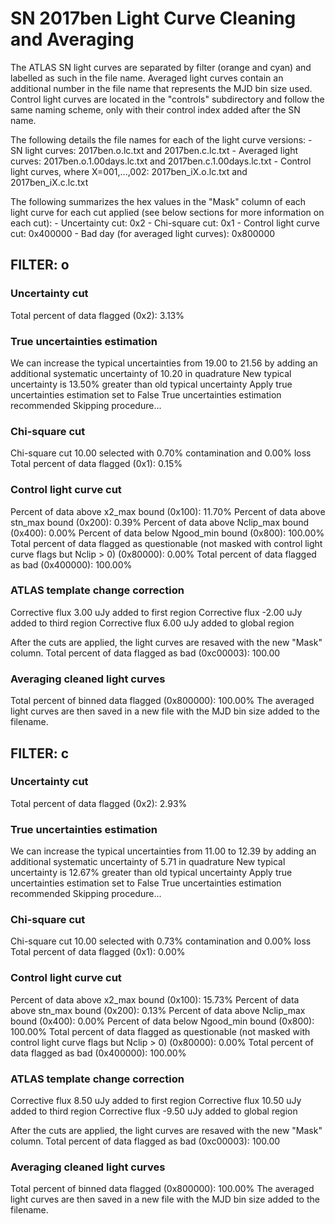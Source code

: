 # SN 2017ben Light Curve Cleaning and Averaging

The ATLAS SN light curves are separated by filter (orange and cyan) and labelled as such in the file name. Averaged light curves contain an additional number in the file name that represents the MJD bin size used. Control light curves are located in the "controls" subdirectory and follow the same naming scheme, only with their control index added after the SN name.

The following details the file names for each of the light curve versions:
	- SN light curves: 2017ben.o.lc.txt and 2017ben.c.lc.txt
	- Averaged light curves: 2017ben.o.1.00days.lc.txt and 2017ben.c.1.00days.lc.txt
	- Control light curves, where X=001,...,002: 2017ben_iX.o.lc.txt and 2017ben_iX.c.lc.txt

The following summarizes the hex values in the "Mask" column of each light curve for each cut applied (see below sections for more information on each cut): 
	- Uncertainty cut: 0x2
	- Chi-square cut: 0x1
	- Control light curve cut: 0x400000
	- Bad day (for averaged light curves): 0x800000

## FILTER: o

### Uncertainty cut
Total percent of data flagged (0x2): 3.13%

### True uncertainties estimation
We can increase the typical uncertainties from 19.00 to 21.56 by adding an additional systematic uncertainty of 10.20 in quadrature
New typical uncertainty is 13.50% greater than old typical uncertainty
Apply true uncertainties estimation set to False
True uncertainties estimation recommended
Skipping procedure...

### Chi-square cut
Chi-square cut 10.00 selected with 0.70% contamination and 0.00% loss
Total percent of data flagged (0x1): 0.15%

### Control light curve cut
Percent of data above x2_max bound (0x100): 11.70%
Percent of data above stn_max bound (0x200): 0.39%
Percent of data above Nclip_max bound (0x400): 0.00%
Percent of data below Ngood_min bound (0x800): 100.00%
Total percent of data flagged as questionable (not masked with control light curve flags but Nclip > 0) (0x80000): 0.00%
Total percent of data flagged as bad (0x400000): 100.00%

### ATLAS template change correction
Corrective flux 3.00 uJy added to first region
Corrective flux -2.00 uJy added to third region
Corrective flux 6.00 uJy added to global region

After the cuts are applied, the light curves are resaved with the new "Mask" column.
Total percent of data flagged as bad (0xc00003): 100.00

### Averaging cleaned light curves
Total percent of binned data flagged (0x800000): 100.00%
The averaged light curves are then saved in a new file with the MJD bin size added to the filename.

## FILTER: c

### Uncertainty cut
Total percent of data flagged (0x2): 2.93%

### True uncertainties estimation
We can increase the typical uncertainties from 11.00 to 12.39 by adding an additional systematic uncertainty of 5.71 in quadrature
New typical uncertainty is 12.67% greater than old typical uncertainty
Apply true uncertainties estimation set to False
True uncertainties estimation recommended
Skipping procedure...

### Chi-square cut
Chi-square cut 10.00 selected with 0.73% contamination and 0.00% loss
Total percent of data flagged (0x1): 0.00%

### Control light curve cut
Percent of data above x2_max bound (0x100): 15.73%
Percent of data above stn_max bound (0x200): 0.13%
Percent of data above Nclip_max bound (0x400): 0.00%
Percent of data below Ngood_min bound (0x800): 100.00%
Total percent of data flagged as questionable (not masked with control light curve flags but Nclip > 0) (0x80000): 0.00%
Total percent of data flagged as bad (0x400000): 100.00%

### ATLAS template change correction
Corrective flux 8.50 uJy added to first region
Corrective flux 10.50 uJy added to third region
Corrective flux -9.50 uJy added to global region

After the cuts are applied, the light curves are resaved with the new "Mask" column.
Total percent of data flagged as bad (0xc00003): 100.00

### Averaging cleaned light curves
Total percent of binned data flagged (0x800000): 100.00%
The averaged light curves are then saved in a new file with the MJD bin size added to the filename.